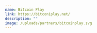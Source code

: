 ```yaml
---
name: Bitcoin Play
link: https://bitconiplay.net/
description: ""
image: /uploads/partners/bitcoinplay.svg
---
```

